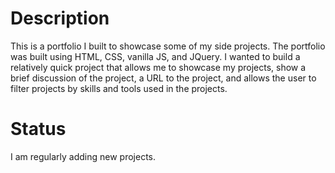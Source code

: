 
 # Description

This is a portfolio I built to showcase some of my side projects. The portfolio was built using HTML, CSS, vanilla JS, and JQuery. 
I wanted to build a relatively quick project that allows me to showcase my projects, show a brief discussion of the project, a URL to the project, and allows the user to filter projects by skills and tools used in the projects.  

 # Status

I am regularly adding new projects.

